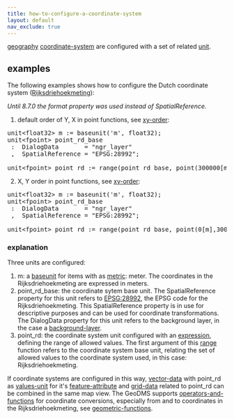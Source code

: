 ```yaml
---
title: how-to-configure-a-coordinate-system
layout: default
nav_exclude: true
---
```

[geography](geography) [coordinate-system](coordinate-system) are configured with a set of related [unit](unit).

## examples
The following examples shows how to configure the Dutch coordinate system ([Rijksdriehoekmeting](https://nl.wikipedia.org/wiki/Rijksdriehoekscoördinaten)):

_Until 8.7.0 the format property was used instead of SpatialReference._

1) default order of Y, X in point functions, see [xy-order](xy-order): 
<pre>
unit&lt;float32&gt; m := baseunit('m', float32);
unit&lt;fpoint&gt; point_rd_base
 :  DialogData       = "ngr_layer"
 ,  SpatialReference = "EPSG:28992"; 

unit&lt;fpoint&gt; point_rd := range(point_rd_base, point(300000[m],0[m]), point(625000[m],280000[m]));
</pre>


2) X, Y order in point functions, see [xy-order](xy-order):
<pre>
unit&lt;float32&gt; m := baseunit('m', float32);
unit&lt;fpoint&gt; point_rd_base
 :  DialogData       = "ngr_layer"
 ,  SpatialReference = "EPSG:28992"; 

unit&lt;fpoint&gt; point_rd := range(point_rd_base, point(0[m],300000[m]), point(280000[m],625000[m]));
</pre>

### explanation

Three units are configured:

1. m: a [baseunit](baseunit) for items with as [metric](metric): meter. The coordinates in the Rijksdriehoekmeting are expressed in meters.
2. point_rd_base: the coordinate sytem base unit. The SpatialReference property for this unit refers to [EPSG:28992](https://en.wikipedia.org/wiki/EPSG_Geodetic_Parameter_Dataset), the EPSG code for the Rijksdriehoekmeting. This SpatialReference property is in use for descriptive purposes and can be used for coordinate transformations. The DialogData property for this unit refers to the background layer, in the case a [background-layer](background-layer).
3.  point_rd: the coordinate system unit configured with an [expression](expression), defining the range of allowed values. The first argument of this [range](range) function refers to the coordinate system base unit, relating the set of allowed values to the coordinate system used, in this case: Rijksdriehoekmeting.

If coordinate systems are configured in this way, [vector-data](vector-data) with point_rd as [values-unit](values-unit) for it's [feature-attribute](feature-attribute) and [grid-data](grid-data) related to point_rd can be combined in the same map view. The GeoDMS supports [operators-and-functions](operators-and-functions) for coordinate conversions, especially from and to coordinates in the Rijksdriehoekmeting, see [geometric-functions](geometric-functions).
